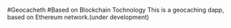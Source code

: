 #Geocacheth
#Based on Blockchain Tochnology
This is a geocaching dapp, based on Ethereum network.(under development)